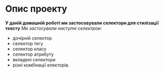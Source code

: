 # Опис проекту
**У даній домашній роботі ми застосовували селектори для стилізації тексту**
*Ми застосували наступні селектрои:*
- дочірній селектор
- селектор тегу
- селектор класу
- селектор атрибуту
- вкладені селектори
- різні комбінації електорів.